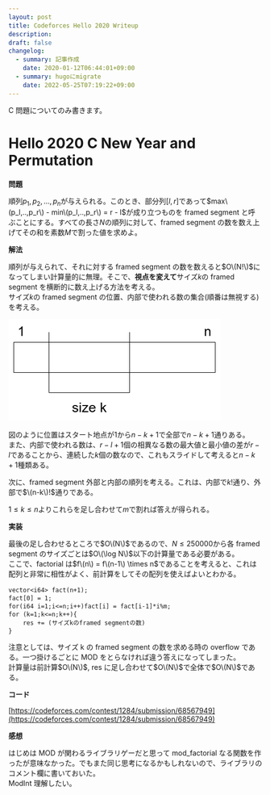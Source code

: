 ```yaml
---
layout: post
title: Codeforces Hello 2020 Writeup
description: 
draft: false
changelog:
  - summary: 記事作成
    date: 2020-01-12T06:44:01+09:00
  - summary: hugoにmigrate
    date: 2022-05-25T07:19:22+09:00
---
```


C 問題についてのみ書きます。

# Hello 2020 C New Year and Permutation

**問題**

順列$p_1, p_2, ..., p_n$が与えられる。このとき、部分列$[l,r]$であって$max\(p_l,..,p_r\) - min\(p_l,..,p_r\) = r - l$が成り立つものを framed segment と呼ぶことにする。すべての長さ$N$の順列に対して、framed segment の数を数え上げてその和を素数$M$で割った値を求めよ。

**解法**

順列が与えられて、それに対する framed segment の数を数えると$O\(N!\)$になってしまい計算量的に無理。そこで、**視点を変えて**サイズ$k$の framed segment を横断的に数え上げる方法を考える。  
サイズ$k$の framed segment の位置、内部で使われる数の集合(順番は無視する)を考える。

![p-1.png](./p-1.png)

図のように位置はスタート地点が$1$から$n-k+1$で全部で$n-k+1$通りある。  
また、内部で使われる数は、$r-l+1$個の相異なる数の最大値と最小値の差が$r-l$であることから、連続した$k$個の数なので、これもスライドして考えると$n-k+1$種類ある。

次に、framed segment 外部と内部の順列を考える。これは、内部で$k!$通り、外部で$\(n-k\)!$通りである。

$1 \leq k \leq n$よりこれらを足し合わせて$m$で割れば答えが得られる。

**実装**

最後の足し合わせるところで$O\(N\)$であるので、$N \leq 250000$から各 framed segment のサイズごとは$O\(\log N\)$以下の計算量である必要がある。  
ここで、factorial は$f\(n\) = f\(n-1\) \times n$であることを考えると、これは配列と非常に相性がよく、前計算をしてその配列を使えばよいとわかる。

```
vector<i64> fact(n+1);
fact[0] = 1;
for(i64 i=1;i<=n;i++)fact[i] = fact[i-1]*i%m;
for (k=1;k<=n;k++){
    res += (サイズkのframed segmentの数)
}
```

注意としては、サイズ k の framed segment の数を求める時の overflow である。一つ掛けるごとに MOD をとらなければ違う答えになってしまった。  
計算量は前計算$O\(N\)$, res に足し合わせて$O\(N\)$で全体で$O\(N\)$である。

**コード**

[https://codeforces.com/contest/1284/submission/68567949](https://codeforces.com/contest/1284/submission/68567949)

**感想**

はじめは MOD が関わるライブラリゲーだと思って mod_factorial なる関数を作ったが意味なかった。でもまた同じ思考になるかもしれないので、ライブラリのコメント欄に書いておいた。  
ModInt 理解したい。